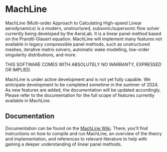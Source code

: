 # MachLine
MachLine (Multi-order Approach to Calculating High-speed Linear aerodynamics) is a modern, unstructured, subsonic/supersonic flow solver currently being developed by the AeroLab. It is a linear panel method based on the Prandtl-Glauert equation. MachLine will implement many features not available in legacy compressible panel methods, such as unstructured meshes, iterative matrix solvers, automatic wake modelling, low-order singularity distributions, and more.

THIS SOFTWARE COMES WITH ABSOLUTELY NO WARRANTY, EXPRESSED OR IMPLIED.

MachLine is under active development and is not yet fully capable. We anticipate development to be completed sometime in the summer of 2024. As new features are added, the documentation will be updated accordingly. Please refer to the documentation for the full scope of features currently available in MachLine.

## Documentation
Documentation can be found on the [MachLine Wiki](https://github.com/usuaero/MachLine/wiki). There, you'll find instructions on how to compile and run MachLine, an overview of the theory and implementation, and references to relevant literature to help with gaining a deeper understanding of linear panel methods.
